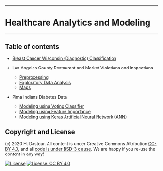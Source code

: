 ******************************
# Healthcare Analytics and Modeling
******************************

## Table of contents
* [Breast Cancer Wisconsin (Diagnostic) Classification](Breast_Cancer_Wisconsin_(Diagnostic)_Classification.ipynb)

* Los Angeles County Restaurant and Market Violations and Inspections
	* [Preprocessing](Los_Angeles_Inspection_Preprocessing.ipynb)
	* [Exploratory Data Analysis](Los_Angeles_Inspection_healthcare_analytics_and_modeling.ipynb)
	* [Maps](Los_Angeles_Inspection_Maps.ipynb)

* Pima Indians Diabetes Data
	* [Modeling using Voting Classifier](Pima_Indians_Diabetes_Data_Classification.ipynb)
	* [Modeling using Feature Importance](Pima_Indians_Diabetes_Data_Classification_Feature_Importance.ipynb)
	* [Modeling using Keras Artificial Neural Network (ANN)](Pima_Indians_Diabetes_Data_Classification_ANN.ipynb)


## Copyright and License

(c) 2020 H. Dastour. All content is under Creative Commons Attribution [CC-BY 4.0](https://creativecommons.org/licenses/by/4.0/legalcode.txt), and all [code is under BSD-3 clause](https://github.com/engineersCode/EngComp/blob/master/LICENSE). We are happy if you re-use the content in any way!

[![License](https://img.shields.io/badge/License-BSD%203--Clause-blue.svg)](https://opensource.org/licenses/BSD-3-Clause) [![License: CC BY 4.0](https://img.shields.io/badge/License-CC%20BY%204.0-lightgrey.svg)](https://creativecommons.org/licenses/by/4.0/)
